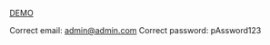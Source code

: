 [DEMO](https://login-app-kw.herokuapp.com/)

Correct email: admin@admin.com
Correct password: pAssword123